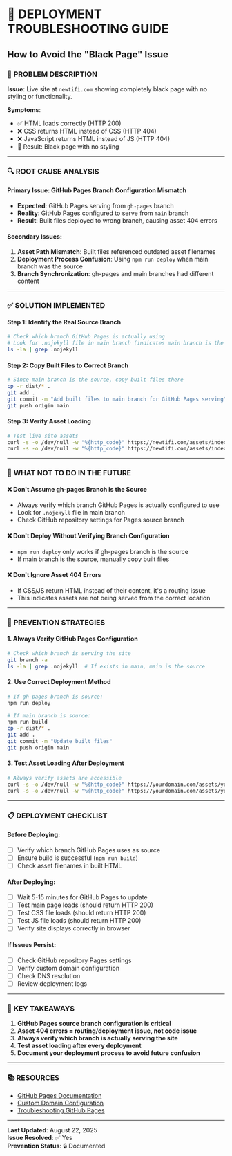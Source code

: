 # 🚨 DEPLOYMENT TROUBLESHOOTING GUIDE
## How to Avoid the "Black Page" Issue

### 🎯 **PROBLEM DESCRIPTION**
**Issue**: Live site at `newtifi.com` showing completely black page with no styling or functionality.

**Symptoms**:
- ✅ HTML loads correctly (HTTP 200)
- ❌ CSS returns HTML instead of CSS (HTTP 404)
- ❌ JavaScript returns HTML instead of JS (HTTP 404)
- 🖤 Result: Black page with no styling

---

### 🔍 **ROOT CAUSE ANALYSIS**

#### **Primary Issue**: GitHub Pages Branch Configuration Mismatch
- **Expected**: GitHub Pages serving from `gh-pages` branch
- **Reality**: GitHub Pages configured to serve from `main` branch
- **Result**: Built files deployed to wrong branch, causing asset 404 errors

#### **Secondary Issues**:
1. **Asset Path Mismatch**: Built files referenced outdated asset filenames
2. **Deployment Process Confusion**: Using `npm run deploy` when main branch was the source
3. **Branch Synchronization**: gh-pages and main branches had different content

---

### ✅ **SOLUTION IMPLEMENTED**

#### **Step 1**: Identify the Real Source Branch
```bash
# Check which branch GitHub Pages is actually using
# Look for .nojekyll file in main branch (indicates main branch is the source)
ls -la | grep .nojekyll
```

#### **Step 2**: Copy Built Files to Correct Branch
```bash
# Since main branch is the source, copy built files there
cp -r dist/* .
git add .
git commit -m "Add built files to main branch for GitHub Pages serving"
git push origin main
```

#### **Step 3**: Verify Asset Loading
```bash
# Test live site assets
curl -s -o /dev/null -w "%{http_code}" https://newtifi.com/assets/index-CoLkRZRg.css
curl -s -o /dev/null -w "%{http_code}" https://newtifi.com/assets/index-BY1sSkkS.js
```

---

### 🚫 **WHAT NOT TO DO IN THE FUTURE**

#### **❌ Don't Assume gh-pages Branch is the Source**
- Always verify which branch GitHub Pages is actually configured to use
- Look for `.nojekyll` file in main branch
- Check GitHub repository settings for Pages source branch

#### **❌ Don't Deploy Without Verifying Branch Configuration**
- `npm run deploy` only works if gh-pages branch is the source
- If main branch is the source, manually copy built files

#### **❌ Don't Ignore Asset 404 Errors**
- If CSS/JS return HTML instead of their content, it's a routing issue
- This indicates assets are not being served from the correct location

---

### 🔧 **PREVENTION STRATEGIES**

#### **1. Always Verify GitHub Pages Configuration**
```bash
# Check which branch is serving the site
git branch -a
ls -la | grep .nojekyll  # If exists in main, main is the source
```

#### **2. Use Correct Deployment Method**
```bash
# If gh-pages branch is source:
npm run deploy

# If main branch is source:
npm run build
cp -r dist/* .
git add .
git commit -m "Update built files"
git push origin main
```

#### **3. Test Asset Loading After Deployment**
```bash
# Always verify assets are accessible
curl -s -o /dev/null -w "%{http_code}" https://yourdomain.com/assets/your-css-file.css
curl -s -o /dev/null -w "%{http_code}" https://yourdomain.com/assets/your-js-file.js
```

---

### 📋 **DEPLOYMENT CHECKLIST**

#### **Before Deploying**:
- [ ] Verify which branch GitHub Pages uses as source
- [ ] Ensure build is successful (`npm run build`)
- [ ] Check asset filenames in built HTML

#### **After Deploying**:
- [ ] Wait 5-15 minutes for GitHub Pages to update
- [ ] Test main page loads (should return HTTP 200)
- [ ] Test CSS file loads (should return HTTP 200)
- [ ] Test JS file loads (should return HTTP 200)
- [ ] Verify site displays correctly in browser

#### **If Issues Persist**:
- [ ] Check GitHub repository Pages settings
- [ ] Verify custom domain configuration
- [ ] Check DNS resolution
- [ ] Review deployment logs

---

### 🎯 **KEY TAKEAWAYS**

1. **GitHub Pages source branch configuration is critical**
2. **Asset 404 errors = routing/deployment issue, not code issue**
3. **Always verify which branch is actually serving the site**
4. **Test asset loading after every deployment**
5. **Document your deployment process to avoid future confusion**

---

### 📚 **RESOURCES**

- [GitHub Pages Documentation](https://docs.github.com/en/pages)
- [Custom Domain Configuration](https://docs.github.com/en/pages/configuring-a-custom-domain-for-your-github-pages-site)
- [Troubleshooting GitHub Pages](https://docs.github.com/en/pages/troubleshooting)

---

**Last Updated**: August 22, 2025  
**Issue Resolved**: ✅ Yes  
**Prevention Status**: 🔒 Documented
